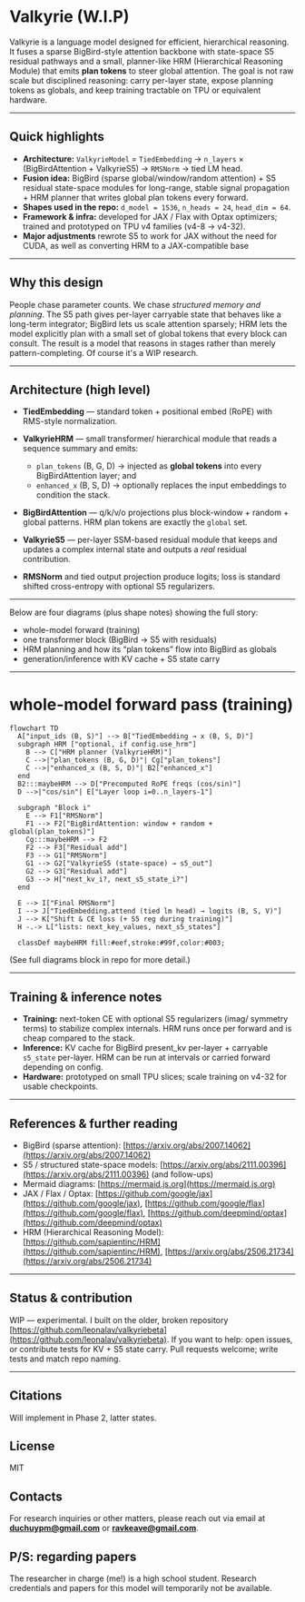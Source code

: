 # Valkyrie (W.I.P)



Valkyrie is a language model designed for efficient, hierarchical reasoning. It fuses a sparse BigBird-style attention backbone with state-space S5 residual pathways and a small, planner-like HRM (Hierarchical Reasoning Module) that emits **plan tokens** to steer global attention. The goal is not raw scale but disciplined reasoning: carry per-layer state, expose planning tokens as globals, and keep training tractable on TPU or equivalent hardware.

---

## Quick highlights

* **Architecture:** `ValkyrieModel` = `TiedEmbedding` → `n_layers` × (BigBirdAttention + ValkyrieS5) → `RMSNorm` → tied LM head.
* **Fusion idea:** BigBird (sparse global/window/random attention) + S5 residual state-space modules for long-range, stable signal propagation + HRM planner that writes global plan tokens every forward.
* **Shapes used in the repo:** `d_model = 1536`, `n_heads = 24`, `head_dim = 64`.
* **Framework & infra:** developed for JAX / Flax with Optax optimizers; trained and prototyped on TPU v4 families (v4-8 → v4-32).
* **Major adjustments** rewrote S5 to work for JAX without the need for CUDA, as well as converting HRM to a JAX-compatible base
---

## Why this design

People chase parameter counts. We chase *structured memory and planning*. The S5 path gives per-layer carryable state that behaves like a long-term integrator; BigBird lets us scale attention sparsely; HRM lets the model explicitly plan with a small set of global tokens that every block can consult. The result is a model that reasons in stages rather than merely pattern-completing. Of course it's a WIP research.

---

## Architecture (high level)

* **TiedEmbedding** — standard token + positional embed (RoPE) with RMS-style normalization.
* **ValkyrieHRM** — small transformer/ hierarchical module that reads a sequence summary and emits:

  * `plan_tokens` (B, G, D) → injected as **global tokens** into every BigBirdAttention layer; and
  * `enhanced_x` (B, S, D) → optionally replaces the input embeddings to condition the stack.
* **BigBirdAttention** — q/k/v/o projections plus block-window + random + global patterns. HRM plan tokens are exactly the `global` set.
* **ValkyrieS5** — per-layer SSM-based residual module that keeps and updates a complex internal state and outputs a *real* residual contribution.
* **RMSNorm** and tied output projection produce logits; loss is standard shifted cross-entropy with optional S5 regularizers.

---

Below are four diagrams (plus shape notes) showing the full story:

* whole-model forward (training)
* one transformer block (BigBird → S5 with residuals)
* HRM planning and how its “plan tokens” flow into BigBird as globals
* generation/inference with KV cache + S5 state carry


---

# whole-model forward pass (training)

```mermaid
flowchart TD
  A["input_ids (B, S)"] --> B["TiedEmbedding → x (B, S, D)"]
  subgraph HRM ["optional, if config.use_hrm"]
    B --> C["HRM planner (ValkyrieHRM)"]
    C -->|"plan_tokens (B, G, D)"| Cg["plan_tokens"]
    C -->|"enhanced_x (B, S, D)"| B2["enhanced_x"]
  end
  B2:::maybeHRM --> D["Precomputed RoPE freqs (cos/sin)"]
  D -->|"cos/sin"| E["Layer loop i=0..n_layers-1"]

  subgraph "Block i"
    E --> F1["RMSNorm"]
    F1 --> F2["BigBirdAttention: window + random + global(plan_tokens)"]
    Cg:::maybeHRM --> F2
    F2 --> F3["Residual add"]
    F3 --> G1["RMSNorm"]
    G1 --> G2["ValkyrieS5 (state-space) → s5_out"]
    G2 --> G3["Residual add"]
    G3 --> H["next_kv_i?, next_s5_state_i?"]
  end

  E --> I["Final RMSNorm"]
  I --> J["TiedEmbedding.attend (tied lm head) → logits (B, S, V)"]
  J --> K["Shift & CE loss (+ S5 reg during training)"]
  H -.-> L["lists: next_key_values, next_s5_states"]

  classDef maybeHRM fill:#eef,stroke:#99f,color:#003;
```

(See full diagrams block in repo for more detail.)

---

## Training & inference notes

* **Training:** next-token CE with optional S5 regularizers (imag/ symmetry terms) to stabilize complex internals. HRM runs once per forward and is cheap compared to the stack.
* **Inference:** KV cache for BigBird present_kv per-layer + carryable `s5_state` per-layer. HRM can be run at intervals or carried forward depending on config.
* **Hardware:** prototyped on small TPU slices; scale training on v4-32 for usable checkpoints.

---

## References & further reading

* BigBird (sparse attention): [https://arxiv.org/abs/2007.14062](https://arxiv.org/abs/2007.14062)
* S5 / structured state-space models: [https://arxiv.org/abs/2111.00396](https://arxiv.org/abs/2111.00396) (and follow-ups)
* Mermaid diagrams: [https://mermaid.js.org](https://mermaid.js.org)
* JAX / Flax / Optax: [https://github.com/google/jax](https://github.com/google/jax), [https://github.com/google/flax](https://github.com/google/flax), [https://github.com/deepmind/optax](https://github.com/deepmind/optax)
* HRM (Hierarchical Reasoning Model): [https://github.com/sapientinc/HRM](https://github.com/sapientinc/HRM), [https://arxiv.org/abs/2506.21734](https://arxiv.org/abs/2506.21734)

---

## Status & contribution

WIP — experimental. I built on the older, broken repository [https://github.com/leonalav/valkyriebeta](https://github.com/leonalav/valkyriebeta). If you want to help: open issues, or contribute tests for KV + S5 state carry. Pull requests welcome; write tests and match repo naming.

---

## Citations

Will implement in Phase 2, latter states.

## License

MIT


## Contacts

For research inquiries or other matters, please reach out via email at  
**duchuypm@gmail.com** or **ravkeave@gmail.com**.

## P/S: regarding papers
The researcher in charge (me!) is a high school student. Research credentials and papers for this model will temporarily not be available.


